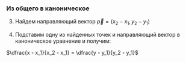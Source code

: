 ### Из общего в каноническое

3) Найдем направляющий вектор $\vec{p} = (x_2 - x_1, y_2 - y_1)$

4) Подставим одну из найденных точек и направляющий вектор в каноническое уравнение и получим:

$\dfrac{x - x_1}{x_2 - x_1} = \dfrac{y - y_1}{y_2 - y_1}$